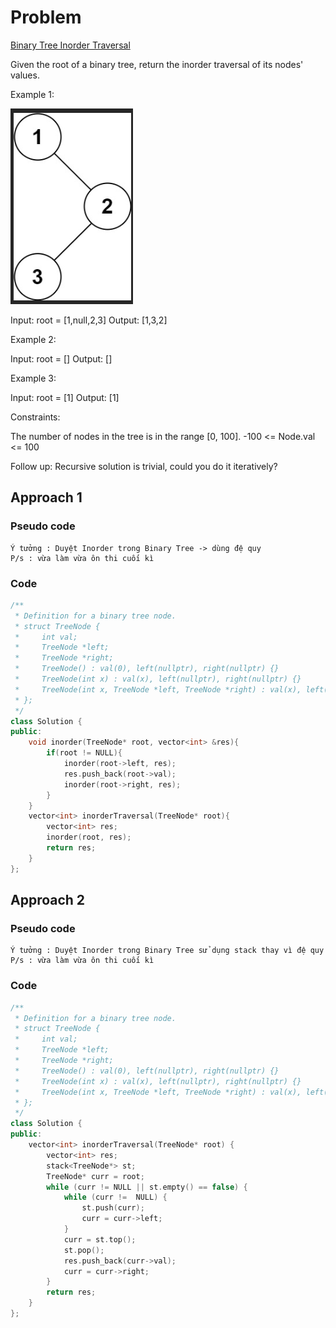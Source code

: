 # Problem

[Binary Tree Inorder Traversal](https://leetcode.com/problems/binary-tree-inorder-traversal/description/)

Given the root of a binary tree, return the inorder traversal of its nodes' values.

Example 1:

![alt text](image-8.png)

Input: root = [1,null,2,3]
Output: [1,3,2]

Example 2:

Input: root = []
Output: []

Example 3:

Input: root = [1]
Output: [1]
 

Constraints:

The number of nodes in the tree is in the range [0, 100].
-100 <= Node.val <= 100
 

Follow up: Recursive solution is trivial, could you do it iteratively?

 
## Approach 1

### Pseudo code

```
Ý tưởng : Duyệt Inorder trong Binary Tree -> dùng đệ quy
P/s : vừa làm vừa ôn thi cuối kì 

```
### Code

```cpp
/**
 * Definition for a binary tree node.
 * struct TreeNode {
 *     int val;
 *     TreeNode *left;
 *     TreeNode *right;
 *     TreeNode() : val(0), left(nullptr), right(nullptr) {}
 *     TreeNode(int x) : val(x), left(nullptr), right(nullptr) {}
 *     TreeNode(int x, TreeNode *left, TreeNode *right) : val(x), left(left), right(right) {}
 * };
 */
class Solution {
public:
    void inorder(TreeNode* root, vector<int> &res){
        if(root != NULL){
            inorder(root->left, res);
            res.push_back(root->val);
            inorder(root->right, res);
        }
    }
    vector<int> inorderTraversal(TreeNode* root){
        vector<int> res;
        inorder(root, res);
        return res;
    }
};

```

## Approach 2

### Pseudo code

```
Ý tưởng : Duyệt Inorder trong Binary Tree sử dụng stack thay vì đệ quy 
P/s : vừa làm vừa ôn thi cuối kì 

```
### Code

```cpp
/**
 * Definition for a binary tree node.
 * struct TreeNode {
 *     int val;
 *     TreeNode *left;
 *     TreeNode *right;
 *     TreeNode() : val(0), left(nullptr), right(nullptr) {}
 *     TreeNode(int x) : val(x), left(nullptr), right(nullptr) {}
 *     TreeNode(int x, TreeNode *left, TreeNode *right) : val(x), left(left), right(right) {}
 * };
 */
class Solution {
public:
    vector<int> inorderTraversal(TreeNode* root) {
        vector<int> res;
        stack<TreeNode*> st;
        TreeNode* curr = root;
        while (curr != NULL || st.empty() == false) {
            while (curr !=  NULL) {
                st.push(curr);
                curr = curr->left;
            }
            curr = st.top();
            st.pop();
            res.push_back(curr->val);
            curr = curr->right;
        }
        return res;
    }
};

```
